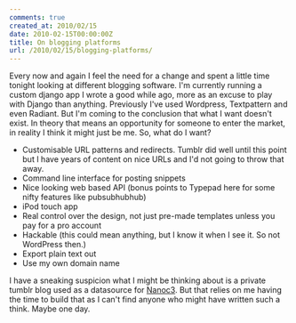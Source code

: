 ```yaml
---
comments: true
created_at: 2010/02/15
date: 2010-02-15T00:00:00Z
title: On blogging platforms
url: /2010/02/15/blogging-platforms/
---
```


Every now and again I feel the need for a change and spent a little time tonight looking at different blogging software. I'm currently running a custom django app I wrote a good while ago, more as an excuse to play with Django than anything. Previously I've used Wordpress, Textpattern and even Radiant. But I'm coming to the conclusion that what I want doesn't exist. In theory that means an opportunity for someone to enter the market, in reality I think it might just be me. So, what do I want?

-   Customisable URL patterns and redirects. Tumblr did well until this point but I have years of content on nice URLs and I'd not going to throw that away.
-   Command line interface for posting snippets
-   Nice looking web based API (bonus points to Typepad here for some nifty features like pubsubhubhub)
-   iPod touch app
-   Real control over the design, not just pre-made templates unless you pay for a pro account
-   Hackable (this could mean anything, but I know it when I see it. So not WordPress then.)
-   Export plain text out
-   Use my own domain name

I have a sneaking suspicion what I might be thinking about is a private tumblr blog used as a datasource for [Nanoc3](http://nanoc.stoneship.org/). But that relies on me having the time to build that as I can't find anyone who might have written such a think. Maybe one day.
